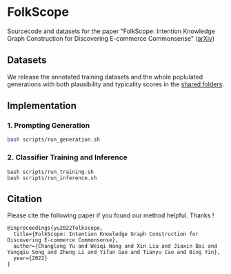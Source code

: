 # FolkScope

Sourcecode and datasets for the paper "FolkScope: Intention Knowledge Graph Construction for Discovering E-commerce Commonsense" ([arXiv](https://arxiv.org/pdf/2211.08316.pdf))

## Datasets

We release the annotated training datasets and the whole poplulated generations with both plausibility and typicality scores in the [shared folders](https://hkustconnect-my.sharepoint.com/personal/cyuaq_connect_ust_hk/_layouts/15/onedrive.aspx?id=%2Fpersonal%2Fcyuaq%5Fconnect%5Fust%5Fhk%2FDocuments%2Ffolkscope&ga=1).


## Implementation

### 1. Prompting Generation

```bash
bash scripts/run_generation.sh
```

### 2. Classifier Training and Inference
```
bash scripts/run_training.sh
bash scripts/run_inference.sh
```

## Citation

Please cite the following paper if you found our method helpful. Thanks !

```
@inproceedings{yu2022folkscope,
  title={FolkScope: Intention Knowledge Graph Construction for Discovering E-commerce Commonsense},
  author={Changlong Yu and Weiqi Wang and Xin Liu and Jiaxin Bai and Yangqiu Song and Zheng Li and Yifan Gao and Tianyu Cao and Bing Yin},
  year={2022}
}
```

